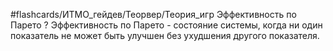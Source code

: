#flashcards/ИТМО_гейдев/Теорвер/Теория_игр
Эффективность по Парето
?
Эффективность по Парето - состояние системы, когда ни один показатель не может быть улучшен без ухудшения другого показателя.
